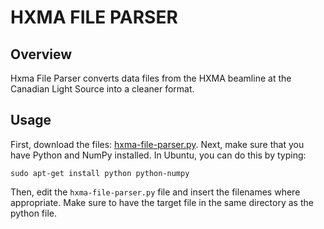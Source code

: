 HXMA FILE PARSER
================

Overview
--------

Hxma File Parser converts data files from the HXMA beamline at the Canadian Light Source into a cleaner format.

Usage
-----

First, download the files: [hxma-file-parser.py](). Next, make sure that you have Python and NumPy installed. In Ubuntu, you can do this by typing:  

`sudo apt-get install python python-numpy`  

Then, edit the `hxma-file-parser.py` file and insert the filenames where appropriate. Make sure to have the target file in the same directory as the python file.